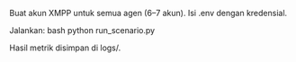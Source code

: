 Buat akun XMPP untuk semua agen (6–7 akun).
Isi .env dengan kredensial.

Jalankan:
bash
python run_scenario.py

Hasil metrik disimpan di logs/.
